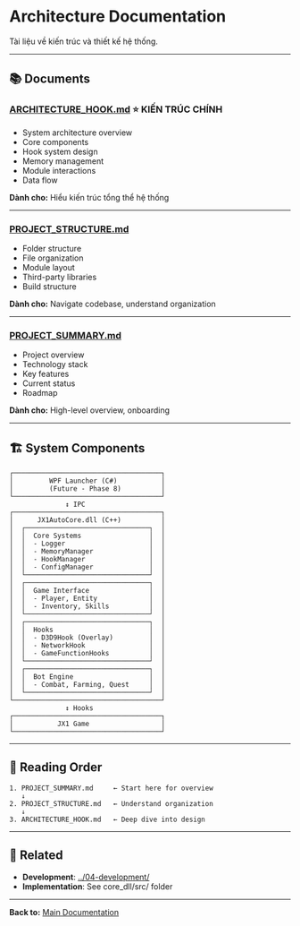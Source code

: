 # Architecture Documentation

Tài liệu về kiến trúc và thiết kế hệ thống.

---

## 📚 Documents

### [ARCHITECTURE_HOOK.md](ARCHITECTURE_HOOK.md) ⭐ KIẾN TRÚC CHÍNH
- System architecture overview
- Core components
- Hook system design
- Memory management
- Module interactions
- Data flow

**Dành cho:** Hiểu kiến trúc tổng thể hệ thống

---

### [PROJECT_STRUCTURE.md](PROJECT_STRUCTURE.md)
- Folder structure
- File organization
- Module layout
- Third-party libraries
- Build structure

**Dành cho:** Navigate codebase, understand organization

---

### [PROJECT_SUMMARY.md](PROJECT_SUMMARY.md)
- Project overview
- Technology stack
- Key features
- Current status
- Roadmap

**Dành cho:** High-level overview, onboarding

---

## 🏗️ System Components

```
┌─────────────────────────────────────┐
│         WPF Launcher (C#)           │
│         (Future - Phase 8)          │
└─────────────────────────────────────┘
              ↕ IPC
┌─────────────────────────────────────┐
│      JX1AutoCore.dll (C++)          │
│  ┌───────────────────────────────┐  │
│  │  Core Systems                 │  │
│  │  - Logger                     │  │
│  │  - MemoryManager              │  │
│  │  - HookManager                │  │
│  │  - ConfigManager              │  │
│  └───────────────────────────────┘  │
│  ┌───────────────────────────────┐  │
│  │  Game Interface               │  │
│  │  - Player, Entity             │  │
│  │  - Inventory, Skills          │  │
│  └───────────────────────────────┘  │
│  ┌───────────────────────────────┐  │
│  │  Hooks                        │  │
│  │  - D3D9Hook (Overlay)         │  │
│  │  - NetworkHook                │  │
│  │  - GameFunctionHooks          │  │
│  └───────────────────────────────┘  │
│  ┌───────────────────────────────┐  │
│  │  Bot Engine                   │  │
│  │  - Combat, Farming, Quest     │  │
│  └───────────────────────────────┘  │
└─────────────────────────────────────┘
              ↕ Hooks
┌─────────────────────────────────────┐
│           JX1 Game                  │
└─────────────────────────────────────┘
```

---

## 📖 Reading Order

```
1. PROJECT_SUMMARY.md     ← Start here for overview
   ↓
2. PROJECT_STRUCTURE.md   ← Understand organization
   ↓
3. ARCHITECTURE_HOOK.md   ← Deep dive into design
```

---

## 🔗 Related

- **Development**: [../04-development/](../04-development/)
- **Implementation**: See core_dll/src/ folder

---

**Back to:** [Main Documentation](../)
